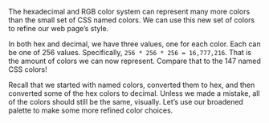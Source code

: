 The hexadecimal and RGB color system can represent many more colors than the small set of CSS named colors. We can use this new set of colors to refine our web page’s style.

In both hex and decimal, we have three values, one for each color. Each can be one of 256 values. Specifically, `256 * 256 * 256 = 16,777,216`. That is the amount of colors we can now represent. Compare that to the 147 named CSS colors!

Recall that we started with named colors, converted them to hex, and then converted some of the hex colors to decimal. Unless we made a mistake, all of the colors should still be the same, visually. Let’s use our broadened palette to make some more refined color choices.